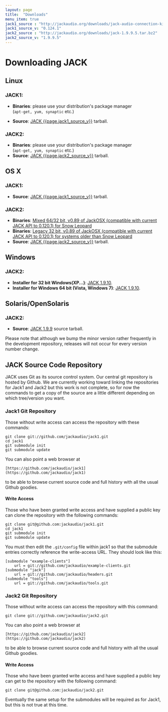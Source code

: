 ```yaml
---
layout: page
title:  "Downloads"
menu_item: true
jack1_source : "http://jackaudio.org/downloads/jack-audio-connection-kit-0.124.1.tar.gz"
jack1_source_v: "0.124.1"
jack2_source : "http://jackaudio.org/downloads/jack-1.9.9.5.tar.bz2"
jack2_source_v: "1.9.9.5"
---
```

# Downloading JACK

## Linux

### JACK1:

  * **Binaries**: please use your distribution's package manager  
   (`apt-get, yum, synaptic` etc.)

  * **Source**: [JACK {{page.jack1_source_v}}]({{page.jack1_source}}) tarball. 

### JACK2:

  * **Binaries**: please use your distribution's package manager  
  (`apt-get, yum, synaptic` etc.) 
  * **Source**: [ JACK {{page.jack2_source_v}}]({{page.jack2_source}}) tarball. 

## OS X

### JACK1:

  * **Source**: [JACK {{page.jack1_source_v}}]({{page.jack1_source}}) tarball. 

### JACK2:

  * **Binaries**: [Mixed 64/32 bit, v0.89 of JackOSX (compatible with current JACK API to 0.120.1) for Snow Leopard](http://sourceforge.net/projects/jackosx/files/JackOSX/0.89/JackOSX.0.89_64-32bits.zip/download)
  * **Binaries**: [Legacy 32 bit, v0.89 of JackOSX (compatible with current JACK API to 0.120.1) for systems older than Snow Leopard](http://sourceforge.net/projects/jackosx/files/JackOSX/0.89/JackOSX.0.89_32bits.zip/download)
  * **Source**: [ JACK {{page.jack2_source_v}}]({{page.jack2_source}}) tarball. 

## Windows

### JACK2:

  * **Installer for 32 bit Windows(XP...)**: [ JACK 1.9.10](https://dl.dropboxusercontent.com/u/28869550/Jack_v1.9.10_32_setup.exe). 
  * **Installer for Windows 64 bit (Vista, Windows 7)**: [ JACK 1.9.10](https://dl.dropboxusercontent.com/u/28869550/Jack_v1.9.10_64_setup.exe). 

## Solaris/OpenSolaris

### JACK2:

  * **Source**: [ JACK 1.9.9](http://jackaudio.org/downloads/jack-1.9.9.5.tar.bz2) source tarball. 

Please note that although we bump the minor version rather frequently in the
development repository, releases will not occur for every version number
change.

## JACK Source Code Repository

JACK uses Git as its source control system. Our central git repository is
hosted by Github. We are currently working toward linking the repositories for
Jack1 and Jack2 but this work is not complete, so for now the commands to get
a copy of the source are a little different depending on which tree/version
you want.

### Jack1 Git Repository

Those without write access can access the repository with these commands:

    
    git clone git://github.com/jackaudio/jack1.git
    cd jack1
    git submodule init
    git submodule update
    

You can also point a web browser at

    
    [https://github.com/jackaudio/jack1](https://github.com/jackaudio/jack1)
    

to be able to browse current source code and full history with all the usual
Github goodies.

#### Write Access

Those who have been granted write access and have supplied a public key can
clone the repository with the following commands:

    
    git clone git@github.com:jackaudio/jack1.git
    cd jack1
    git submodule init
    git submodule update
    

You must then edit the `.git/config` file within jack1 so that the submodule
entries correctly reference the write-access URL. They should look like this:

    
    [submodule "example-clients"]
    	url = git://github.com/jackaudio/example-clients.git
    [submodule "jack"]
    	url = git://github.com/jackaudio/headers.git
    [submodule "tools"]
    	url = git://github.com/jackaudio/tools.git
    

### Jack2 Git Repository

Those without write access can access the repository with this command:

    
    git clone git://github.com/jackaudio/jack2.git
    

You can also point a web browser at

    
    [https://github.com/jackaudio/jack2](https://github.com/jackaudio/jack2)
    

to be able to browse current source code and full history with all the usual
Github goodies.

#### Write Access

Those who have been granted write access and have supplied a public key can
get to the repository with the following command:

    
    git clone git@github.com:jackaudio/jack2.git
    

Eventually the same setup for the submodules will be required as for Jack1,
but this is not true at this time.
